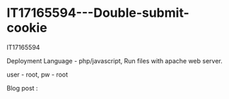 # IT17165594---Double-submit-cookie

IT17165594

Deployment
Language - php/javascript, 
Run files with apache web server.


user - root, 
pw - root

Blog post : 
